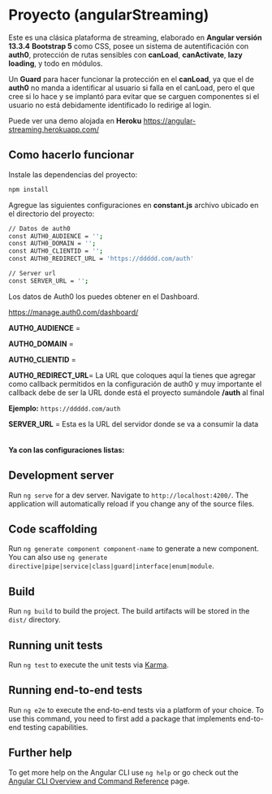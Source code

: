 # Proyecto (angularStreaming)

Este es una clásica plataforma de streaming, elaborado en **Angular versión 13.3.4**
**Bootstrap 5** como CSS, posee un sistema de autentificación con **auth0**, protección de rutas sensibles con **canLoad**, **canActivate**, **lazy loading**, y todo en módulos.

Un **Guard** para hacer funcionar la protección en el **canLoad**, ya que el de **auth0** no manda a identificar al usuario si falla en el canLoad, pero el que cree si lo hace y se implantó para evitar que se carguen componentes si el usuario no está debidamente identificado lo redirige al login.

Puede ver una demo alojada en **Heroku**
https://angular-streaming.herokuapp.com/

## Como hacerlo funcionar

Instale las dependencias del proyecto:

```bash
npm install
```

Agregue las siguientes configuraciones en **constant.js** archivo ubicado en el directorio del proyecto:

```bash
// Datos de auth0
const AUTH0_AUDIENCE = '';
const AUTH0_DOMAIN = '';
const AUTH0_CLIENTID = '';
const AUTH0_REDIRECT_URL = 'https://ddddd.com/auth'

// Server url
const SERVER_URL = '';
```

Los datos de Auth0 los puedes obtener en el Dashboard.

https://manage.auth0.com/dashboard/

**AUTH0_AUDIENCE** =

**AUTH0_DOMAIN** =

**AUTH0_CLIENTID** =

**AUTH0_REDIRECT_URL**= La URL que coloques aquí la tienes que agregar como callback permitidos en la configuración de auth0 y muy importante el callback debe de ser la URL donde está el proyecto sumándole  **/auth** al final 

**Ejemplo:** `https://ddddd.com/auth`

**SERVER_URL** = Esta es la URL del servidor donde se va a consumir la data
<br/><br/><br/>
**Ya con las configuraciones listas:**

## Development server

Run `ng serve` for a dev server. Navigate to `http://localhost:4200/`. The application will automatically reload if you change any of the source files.

## Code scaffolding

Run `ng generate component component-name` to generate a new component. You can also use `ng generate directive|pipe|service|class|guard|interface|enum|module`.

## Build

Run `ng build` to build the project. The build artifacts will be stored in the `dist/` directory.

## Running unit tests

Run `ng test` to execute the unit tests via [Karma](https://karma-runner.github.io).

## Running end-to-end tests

Run `ng e2e` to execute the end-to-end tests via a platform of your choice. To use this command, you need to first add a package that implements end-to-end testing capabilities.

## Further help

To get more help on the Angular CLI use `ng help` or go check out the [Angular CLI Overview and Command Reference](https://angular.io/cli) page.

